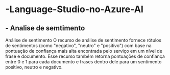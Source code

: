 # -Language-Studio-no-Azure-AI
## - Analise de semtimento

Análise de sentimento
O recurso de análise de sentimento fornece rótulos de sentimentos (como "negativo", "neutro" e "positivo") com base na pontuação de confiança mais alta encontrada pelo serviço em um nível de frase e documento. Esse recurso também retorna pontuações de confiança entre 0 e 1 para cada documento e frases dentro dele para um sentimento positivo, neutro e negativo.
